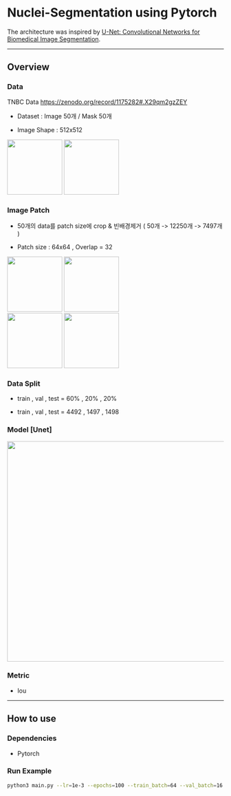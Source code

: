 # Nuclei-Segmentation using Pytorch

The architecture was inspired by  [U-Net: Convolutional Networks for Biomedical Image Segmentation](https://arxiv.org/abs/1505.04597).

---

## Overview


### Data 
TNBC Data https://zenodo.org/record/1175282#.X29qm2gzZEY 


* Dataset : Image 50개 / Mask 50개 

* Image Shape : 512x512 

<div>
<img width='128' src='https://user-images.githubusercontent.com/52492949/96067497-d4254500-0ed4-11eb-8a41-9cd7717efb13.png'>
<img width='128' src='https://user-images.githubusercontent.com/52492949/96067543-eef7b980-0ed4-11eb-8cda-e46c83e94371.png'>
</div>


### Image Patch 

* 50개의 data를 patch size에  crop & 빈배경제거 ( 50개 -> 12250개 -> 7497개 )

* Patch size : 64x64 , Overlap = 32

<div>
<img width='128' src='https://user-images.githubusercontent.com/52492949/96068639-76dec300-0ed7-11eb-9acf-a874dac0be29.png'>
<img width='128' src='https://user-images.githubusercontent.com/52492949/96068668-85c57580-0ed7-11eb-99ad-21cde23fb17a.png'>
</div>

<div>
<img width='128' src='https://user-images.githubusercontent.com/52492949/96068674-89f19300-0ed7-11eb-8631-eacb26765cf8.png'>
<img width='128' src='https://user-images.githubusercontent.com/52492949/96068653-7d6d3a80-0ed7-11eb-9930-e9bf2e42ef7c.png'>
</div>


### Data Split 

* train , val , test = 60% , 20% , 20%

* train , val , test = 4492 , 1497 , 1498


### Model [Unet]


<img width='512' src='https://user-images.githubusercontent.com/52492949/96069444-34b68100-0ed9-11eb-98da-7ab557b9ab1e.png'>


 
 
 
### Metric

* Iou 

---

## How to use 

### Dependencies

* Pytorch 


### Run Example 
```sh
python3 main.py --lr=1e-3 --epochs=100 --train_batch=64 --val_batch=16 --test_batch=16 --weight_decay=0.0 --gpu=2,3
